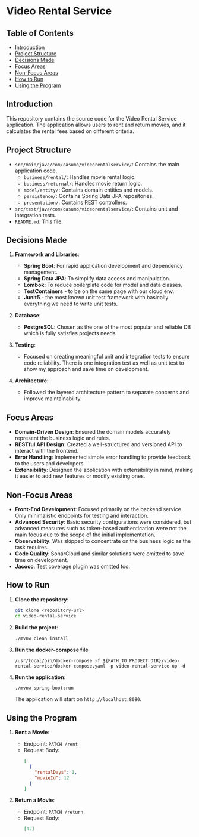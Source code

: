 # Video Rental Service

## Table of Contents
- [Introduction](#introduction)
- [Project Structure](#project-structure)
- [Decisions Made](#decisions-made)
- [Focus Areas](#focus-areas)
- [Non-Focus Areas](#non-focus-areas)
- [How to Run](#how-to-run)
- [Using the Program](#using-the-program)

## Introduction

This repository contains the source code for the Video Rental Service application. The application allows users to rent and return movies, and it calculates the rental fees based on different criteria.

## Project Structure

- `src/main/java/com/casumo/videorentalservice/`: Contains the main application code.
    - `business/rental/`: Handles movie rental logic.
    - `business/returnal/`: Handles movie return logic.
    - `model/entity/`: Contains domain entities and models.
    - `persistence/`: Contains Spring Data JPA repositories.
    - `presentation/`: Contains REST controllers.
- `src/test/java/com/casumo/videorentalservice/`: Contains unit and integration tests.
- `README.md`: This file.

## Decisions Made

1. **Framework and Libraries**:
    - **Spring Boot**: For rapid application development and dependency management.
    - **Spring Data JPA**: To simplify data access and manipulation.
    - **Lombok**: To reduce boilerplate code for model and data classes.
    - **TestContainers** - to be on the same page with our cloud env.
    - **Junit5** - the most known unit test framework with basically everything we need to write unit tests.

2. **Database**:
    - **PostgreSQL**: Chosen as the one of the most popular and reliable DB which is fully satisfies projects needs

3. **Testing**:
    - Focused on creating meaningful unit and integration tests to ensure code reliability. There is one integration test as well as unit test to show my approach and save time on development.

4. **Architecture**:
    - Followed the layered architecture pattern to separate concerns and improve maintainability.

## Focus Areas

- **Domain-Driven Design**: Ensured the domain models accurately represent the business logic and rules.
- **RESTful API Design**: Created a well-structured and versioned API to interact with the frontend.
- **Error Handling**: Implemented simple error handling to provide feedback to the users and developers.
- **Extensibility**: Designed the application with extensibility in mind, making it easier to add new features or modify existing ones.

## Non-Focus Areas

- **Front-End Development**: Focused primarily on the backend service. Only minimalistic endpoints for testing and interaction.
- **Advanced Security**: Basic security configurations were considered, but advanced measures such as token-based authentication were not the main focus due to the scope of the initial implementation.
- **Observability**: Was skipped to concentrate on the business logic as the task requires.
- **Code Quality**: SonarCloud and similar solutions were omitted to save time on development.
- **Jacoco**: Test coverage plugin was omitted too.

## How to Run

1. **Clone the repository**:
    ```sh
    git clone <repository-url>
    cd video-rental-service
    ```

2. **Build the project**:
    ```sh
    ./mvnw clean install
    ```
   
3. **Run the docker-compose file**
   ```
   /usr/local/bin/docker-compose -f ${PATH_TO_PROJECT_DIR}/video-rental-service/docker-compose.yaml -p video-rental-service up -d
   ```

4. **Run the application**:
    ```sh
    ./mvnw spring-boot:run
    ```

   The application will start on `http://localhost:8080`.

## Using the Program

1. **Rent a Movie**:
    - Endpoint: `PATCH /rent`
    - Request Body:
      ```json
      [
        {
          "rentalDays": 1,
          "movieId": 12
        }
      ]
      ```

2. **Return a Movie**:
    - Endpoint: `PATCH /return`
    - Request Body:
      ```json
      [12]
      ```